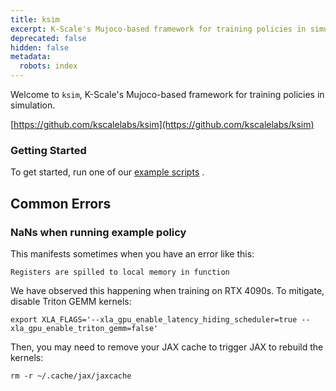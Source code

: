 ```yaml
---
title: ksim
excerpt: K-Scale's Mujoco-based framework for training policies in simulation
deprecated: false
hidden: false
metadata:
  robots: index
---
```

Welcome to `ksim`, K-Scale's Mujoco-based framework for training policies in simulation.

[https://github.com/kscalelabs/ksim](https://github.com/kscalelabs/ksim)

### Getting Started

To get started, run one of our [example scripts](https://github.com/kscalelabs/ksim/tree/master/examples) .

## Common Errors

### NaNs when running example policy

This manifests sometimes when you have an error like this:

`Registers are spilled to local memory in function`

We have observed this happening when training on RTX 4090s. To mitigate, disable Triton GEMM kernels:

```shell
export XLA_FLAGS='--xla_gpu_enable_latency_hiding_scheduler=true --xla_gpu_enable_triton_gemm=false'
```

Then, you may need to remove your JAX cache to trigger JAX to rebuild the kernels:

```shell
rm -r ~/.cache/jax/jaxcache
```